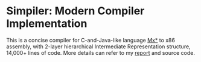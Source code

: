 # Simpiler: Modern Compiler Implementation

This is a concise compiler for C-and-Java-like language [Mx\*](http://acm.sjtu.edu.cn/w/images/9/93/Mx_language_manual.pdf) to x86 assembly, with 2-layer hierarchical Intermediate Representation structure, 14,000+ lines of code. More details can refer to my [report](https://github.com/simplespy/Compiler2017/blob/master/Simpiler-report.pdf) and source code.

